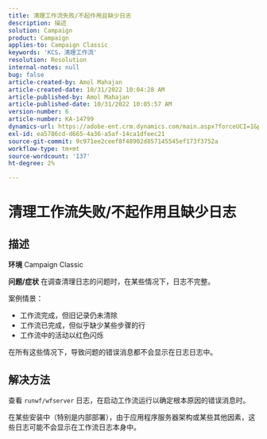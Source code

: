 ```yaml
---
title: 清理工作流失败/不起作用且缺少日志
description: 描述
solution: Campaign
product: Campaign
applies-to: Campaign Classic
keywords: 'KCS，清理工作流'
resolution: Resolution
internal-notes: null
bug: false
article-created-by: Amol Mahajan
article-created-date: 10/31/2022 10:04:28 AM
article-published-by: Amol Mahajan
article-published-date: 10/31/2022 10:05:57 AM
version-number: 6
article-number: KA-14799
dynamics-url: https://adobe-ent.crm.dynamics.com/main.aspx?forceUCI=1&pagetype=entityrecord&etn=knowledgearticle&id=271ea964-0359-ed11-9561-6045bd006079
exl-id: ea5786cd-d665-4a36-a5af-14ca1dfeec21
source-git-commit: 9c971ee2ceef8f48902d857145545ef173f3752a
workflow-type: tm+mt
source-wordcount: '137'
ht-degree: 2%

---
```


# 清理工作流失败/不起作用且缺少日志

## 描述

<b>环境</b>
Campaign Classic


<b>问题/症状</b>
在调查清理日志的问题时，在某些情况下，日志不完整。

案例情景：

- 工作流完成，但旧记录仍未清除
- 工作流已完成，但似乎缺少某些步骤的行
- 工作流中的活动以红色闪烁


在所有这些情况下，导致问题的错误消息都不会显示在日志日志中。


## 解决方法


查看 `runwf/wfserver` 日志，在启动工作流运行以确定根本原因的错误消息时。

在某些安装中（特别是内部部署），由于应用程序服务器架构或某些其他因素，这些日志可能不会显示在工作流日志本身中。
